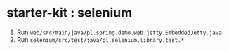 # starter-kit : selenium

1. Run <code>web/src/main/java/pl.spring.demo.web.jetty.EmbeddedJetty.java</code>
2. Run <code>selenium/src/test/java/pl.selenium.library.test.*</code>
